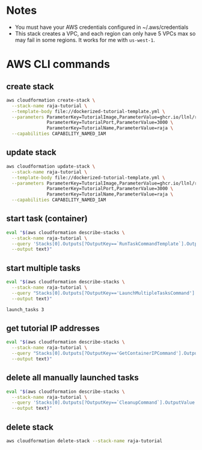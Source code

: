 # Notes
- You must have your AWS credentials configured in ~/.aws/credentials
- This stack creates a VPC, and each region can only have 5 VPCs max so may fail in some regions. It works for me with `us-west-1`.

# AWS CLI commands
## create stack
``` bash
aws cloudformation create-stack \
  --stack-name raja-tutorial \
  --template-body file://dockerized-tutorial-template.yml \
  --parameters ParameterKey=TutorialImage,ParameterValue=ghcr.io/llnl/raja-suite-tutorial/tutorial:latest \
               ParameterKey=TutorialPort,ParameterValue=3000 \
               ParameterKey=TutorialName,ParameterValue=raja \
  --capabilities CAPABILITY_NAMED_IAM
```

## update stack
``` bash
aws cloudformation update-stack \
  --stack-name raja-tutorial \
  --template-body file://dockerized-tutorial-template.yml \
  --parameters ParameterKey=TutorialImage,ParameterValue=ghcr.io/llnl/raja-suite-tutorial/tutorial:latest \
               ParameterKey=TutorialPort,ParameterValue=3000 \
               ParameterKey=TutorialName,ParameterValue=raja \
  --capabilities CAPABILITY_NAMED_IAM
```

## start task (container)
``` bash
eval "$(aws cloudformation describe-stacks \
  --stack-name raja-tutorial \
  --query 'Stacks[0].Outputs[?OutputKey==`RunTaskCommandTemplate`].OutputValue' \
  --output text)"
```

## start multiple tasks
``` bash
eval "$(aws cloudformation describe-stacks \
  --stack-name raja-tutorial \
  --query "Stacks[0].Outputs[?OutputKey=='LaunchMultipleTasksCommand'].OutputValue" \
  --output text)"

launch_tasks 3
```

## get tutorial IP addresses
``` bash
eval "$(aws cloudformation describe-stacks \
  --stack-name raja-tutorial \
  --query "Stacks[0].Outputs[?OutputKey=='GetContainerIPCommand'].OutputValue" \
  --output text)"
```

## delete all manually launched tasks
``` bash
eval "$(aws cloudformation describe-stacks \
  --stack-name raja-tutorial \
  --query 'Stacks[0].Outputs[?OutputKey==`CleanupCommand`].OutputValue' \
  --output text)"
```

## delete stack
``` bash
aws cloudformation delete-stack --stack-name raja-tutorial
```
